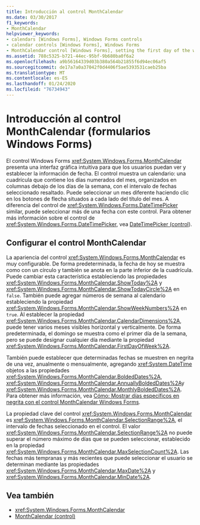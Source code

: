```yaml
---
title: Introducción al control MonthCalendar
ms.date: 03/30/2017
f1_keywords:
- MonthCalendar
helpviewer_keywords:
- calendars [Windows Forms], Windows Forms controls
- calendar controls [Windows Forms], Windows Forms
- MonthCalendar control [Windows Forms], setting the first day of the week
ms.assetid: 788c5325-b721-44ec-95bf-9b680ba0f6a2
ms.openlocfilehash: a9b56164339d03b380a564b21855f6d94ec06af5
ms.sourcegitcommit: de17a7a0a37042f0d4406f5ae5393531caeb25ba
ms.translationtype: MT
ms.contentlocale: es-ES
ms.lasthandoff: 01/24/2020
ms.locfileid: "76734943"
---
```

# <a name="monthcalendar-control-overview-windows-forms"></a>Introducción al control MonthCalendar (formularios Windows Forms)
El control Windows Forms <xref:System.Windows.Forms.MonthCalendar> presenta una interfaz gráfica intuitiva para que los usuarios puedan ver y establecer la información de fecha. El control muestra un calendario: una cuadrícula que contiene los días numerados del mes, organizados en columnas debajo de los días de la semana, con el intervalo de fechas seleccionado resaltado. Puede seleccionar un mes diferente haciendo clic en los botones de flecha situados a cada lado del título del mes. A diferencia del control de <xref:System.Windows.Forms.DateTimePicker> similar, puede seleccionar más de una fecha con este control. Para obtener más información sobre el control de <xref:System.Windows.Forms.DateTimePicker>, vea [DateTimePicker (control](datetimepicker-control-windows-forms.md)).  
  
## <a name="configuring-the-monthcalendar-control"></a>Configurar el control MonthCalendar  
 La apariencia del control <xref:System.Windows.Forms.MonthCalendar> es muy configurable. De forma predeterminada, la fecha de hoy se muestra como con un círculo y también se anota en la parte inferior de la cuadrícula. Puede cambiar esta característica estableciendo las propiedades <xref:System.Windows.Forms.MonthCalendar.ShowToday%2A> y <xref:System.Windows.Forms.MonthCalendar.ShowTodayCircle%2A> en `false`. También puede agregar números de semana al calendario estableciendo la propiedad <xref:System.Windows.Forms.MonthCalendar.ShowWeekNumbers%2A> en `true`. Al establecer la propiedad <xref:System.Windows.Forms.MonthCalendar.CalendarDimensions%2A>, puede tener varios meses visibles horizontal y verticalmente. De forma predeterminada, el domingo se muestra como el primer día de la semana, pero se puede designar cualquier día mediante la propiedad <xref:System.Windows.Forms.MonthCalendar.FirstDayOfWeek%2A>.  
  
 También puede establecer que determinadas fechas se muestren en negrita de una vez, anualmente o mensualmente, agregando <xref:System.DateTime> objetos a las propiedades <xref:System.Windows.Forms.MonthCalendar.BoldedDates%2A>, <xref:System.Windows.Forms.MonthCalendar.AnnuallyBoldedDates%2A>y <xref:System.Windows.Forms.MonthCalendar.MonthlyBoldedDates%2A>. Para obtener más información, vea [Cómo: Mostrar días específicos en negrita con el control MonthCalendar Windows Forms](display-specific-days-in-bold-with-wf-monthcalendar-control.md).  
  
 La propiedad clave del control <xref:System.Windows.Forms.MonthCalendar> es <xref:System.Windows.Forms.MonthCalendar.SelectionRange%2A>, el intervalo de fechas seleccionado en el control. El valor <xref:System.Windows.Forms.MonthCalendar.SelectionRange%2A> no puede superar el número máximo de días que se pueden seleccionar, establecido en la propiedad <xref:System.Windows.Forms.MonthCalendar.MaxSelectionCount%2A>. Las fechas más tempranas y más recientes que puede seleccionar el usuario se determinan mediante las propiedades <xref:System.Windows.Forms.MonthCalendar.MaxDate%2A> y <xref:System.Windows.Forms.MonthCalendar.MinDate%2A>.  
  
## <a name="see-also"></a>Vea también

- <xref:System.Windows.Forms.MonthCalendar>
- [MonthCalendar (control)](monthcalendar-control-windows-forms.md)
